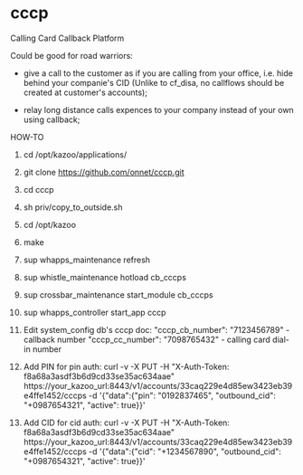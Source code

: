 cccp
====
Calling Card Callback Platform

Could be good for road warriors:

- give a call to the customer as if you are calling from your office, i.e. hide behind your companie's CID
  (Unlike to cf_disa, no callflows should be created at customer's accounts);

- relay long distance calls expences to your company instead of your own using callback;


HOW-TO

1. cd /opt/kazoo/applications/
2. git clone https://github.com/onnet/cccp.git
3. cd cccp
4. sh priv/copy_to_outside.sh
5. cd /opt/kazoo
6. make
7. sup whapps_maintenance refresh
8. sup whistle_maintenance hotload cb_cccps
9. sup crossbar_maintenance start_module cb_cccps
10. sup whapps_controller start_app cccp

11. Edit system_config db's cccp doc:
    "cccp_cb_number": "7123456789" - callback number
    "cccp_cc_number": "7098765432" - calling card dial-in number

12. Add PIN for pin auth:
    curl -v -X PUT -H "X-Auth-Token: f8a68a3asdf3b6d9cd33se35ac634aae" https://your_kazoo_url:8443/v1/accounts/33caq229e4d85ew3423eb39e4ffe1452/cccps -d '{"data":{"pin": "0192837465", "outbound_cid": "+0987654321", "active": true}}'

13. Add CID for cid auth:
    curl -v -X PUT -H "X-Auth-Token: f8a68a3asdf3b6d9cd33se35ac634aae" https://your_kazoo_url:8443/v1/accounts/33caq229e4d85ew3423eb39e4ffe1452/cccps -d '{"data":{"cid": "+1234567890", "outbound_cid": "+0987654321", "active": true}}'
